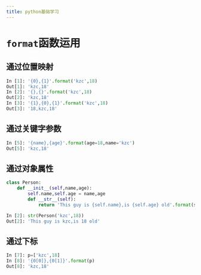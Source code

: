```yaml
---
title: python基础学习
---
```

# `format`函数运用

## 通过位置映射
``` python
In [1]: '{0},{1}'.format('kzc',18)  
Out[1]: 'kzc,18'  
In [2]: '{},{}'.format('kzc',18)  
Out[2]: 'kzc,18'  
In [3]: '{1},{0},{1}'.format('kzc',18)  
Out[3]: '18,kzc,18'
```

## 通过关键字参数
``` python
In [5]: '{name},{age}'.format(age=18,name='kzc')  
Out[5]: 'kzc,18'
```

## 通过对象属性
``` python
class Person:  
    def __init__(self,name,age):  
        self.name,self.age = name,age  
        def __str__(self):  
            return 'This guy is {self.name},is {self.age} old'.format(self=self)
```
``` python
In [2]: str(Person('kzc',18))  
Out[2]: 'This guy is kzc,is 18 old'
```

## 通过下标
``` python
In [7]: p=['kzc',18]
In [8]: '{0[0]},{0[1]}'.format(p)
Out[8]: 'kzc,18'
```
